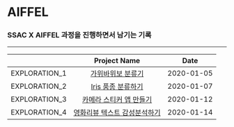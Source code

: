 # AIFFEL

### SSAC X AIFFEL 과정을 진행하면서 남기는 기록

---

|             |               Project Name               |  Date    |
|:-----------:|:----------------------------------------:|:--------:|
|EXPLORATION_1|[가위바위보 분류기](./exploration_1)          |2020-01-05|
|EXPLORATION_2|[Iris 품종 분류하기](./exploration_2)        |2020-01-07|
|EXPLORATION_3|[카메라 스티커 앱 만들기](./exploration_3)     |2020-01-12|
|EXPLORATION_4|[영화리뷰 텍스트 감성분석하기](./exploration_4) |2020-01-14|
